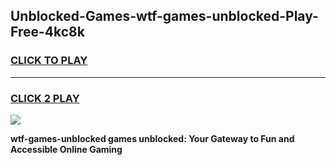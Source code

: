 
## Unblocked-Games-wtf-games-unblocked-Play-Free-4kc8k
<h3>
<a href="https://premium76.site?title=wtf-games-unblocked&ref=21A">CLICK TO PLAY</a></h3>
<hr>

<h3>
<a href="https://premium76.site?title=wtf-games-unblocked&ref=21A">CLICK 2 PLAY</a>
  
</h3>

<a href="https://premium76.site?title=wtf-games-unblocked&ref=21A"><img src="https://clearcache.store/games.png"></a>


**wtf-games-unblocked games unblocked: Your Gateway to Fun and Accessible Online Gaming**
